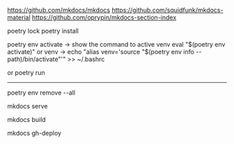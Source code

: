 https://github.com/mkdocs/mkdocs
https://github.com/squidfunk/mkdocs-material
https://github.com/oprypin/mkdocs-section-index

poetry lock
poetry install

poetry env activate -> show the command to active venv
eval "$(poetry env activate)" or venv -> echo "alias venv='source \"\$(poetry env info --path)/bin/activate\"'" >> ~/.bashrc

or poetry run <command>

---
poetry env remove --all

mkdocs serve

mkdocs build

mkdocs gh-deploy

